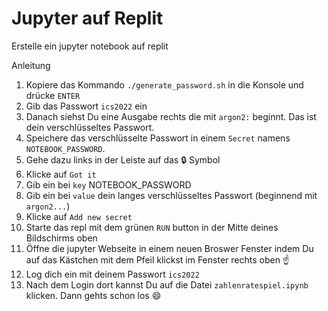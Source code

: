 # Jupyter auf Replit

Erstelle ein jupyter notebook auf replit


Anleitung

1. Kopiere das Kommando `./generate_password.sh` in die Konsole und drücke `ENTER`
2. Gib das Passwort `ics2022` ein
3. Danach siehst Du eine Ausgabe rechts die mit `argon2:` beginnt. Das ist dein verschlüsseltes Passwort. 
4. Speichere das verschlüsselte Passwort in einem `Secret`  namens `NOTEBOOK_PASSWORD`.
5. Gehe dazu links in der Leiste auf das :lock: Symbol
6. Klicke auf `Got it`
7. Gib ein bei `key` NOTEBOOK_PASSWORD
8. Gib ein bei `value` dein langes verschlüsseltes Passwort (beginnend mit `argon2...`)
9. Klicke auf `Add new secret`
10. Starte das repl mit dem grünen `RUN` button in der Mitte deines Bildschirms oben
11. Öffne die jupyter Webseite in einem neuen Broswer Fenster indem Du auf das Kästchen mit dem Pfeil klickst im Fenster rechts oben :point_up:
13. Log dich ein mit deinem Passwort `ics2022`
14. Nach dem Login dort kannst Du auf die Datei `zahlenratespiel.ipynb` klicken. Dann gehts schon los :smile: